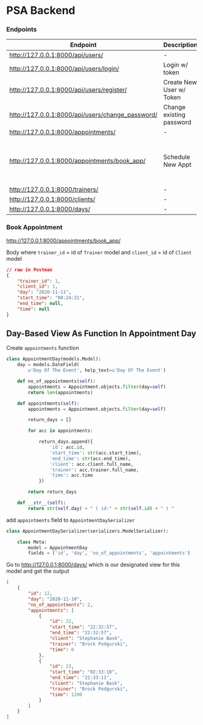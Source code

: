 # PSA Backend

### Endpoints

| Endpoint                                         | Description              | Body                                                  |
| ------------------------------------------------ | ------------------------ | ----------------------------------------------------- |
| http://127.0.0.1:8000/api/users/                 | -                        | CRUD                                                  |
| http://127.0.0.1:8000/api/users/login/           | Login w/ token           | username, password                                    |
| http://127.0.0.1:8000/api/users/register/        | Create New User w/ Token | username, password                                    |
| http://127.0.0.1:8000/api/users/change_password/ | Change existing password | username, password                                    |
| http://127.0.0.1:8000/appointments/              | -                        | CRUD                                                  |
| http://127.0.0.1:8000/appointments/book_app/     | Schedule New Appt        | day, start_time, end_time, trainer, client, time=null |
| http://127.0.0.1:8000/trainers/                  | -                        | CRUD                                                  |
| http://127.0.0.1:8000/clients/                   | -                        | CRUD                                                  |
| http://127.0.0.1:8000/days/                      | -                        | CRUD                                                  |

### Book Appointment

http://127.0.0.1:8000/appointments/book_app/ 

Body where `trainer_id` = id of `Trainer` model and `client_id` = id of `Client` model
```json
// raw in Postman
{
    "trainer_id": 1,
    "client_id": 1,
    "day": "2020-11-11",
    "start_time": "00:24:31",
    "end_time": null,
    "time": null
}
```

## Day-Based View As Function In Appointment Day

Create `appointments` function

```py
class AppointmentDay(models.Model):
    day = models.DateField(
        u'Day Of The Event', help_text=u'Day Of The Event')

    def no_of_appointments(self):
        appointments = Appointment.objects.filter(day=self)
        return len(appointments)

    def appointments(self):
        appointments = Appointment.objects.filter(day=self)       

        return_days = []

        for acc in appointments:

            return_days.append({
                'id': acc.id,
                'start_time': str(acc.start_time),
                'end_time': str(acc.end_time),
                'client': acc.client.full_name,
                'trainer': acc.trainer.full_name,
                'time': acc.time
            })

        return return_days

    def __str__(self):
        return str(self.day) + " ( id-" + str(self.id) + " ) "
```

add `appointments` field to `AppointmentDaySerializer` 

```py
class AppointmentDaySerializer(serializers.ModelSerializer):

    class Meta:
        model = AppointmentDay       
        fields = ('id', 'day', 'no_of_appointments', 'appointments')
```

Go to http://127.0.0.1:8000/days/ which is our designated view for this model and get the output
```json
[
    {
        "id": 12,
        "day": "2020-11-10",
        "no_of_appointments": 2,
        "appointments": [
            {
                "id": 22,
                "start_time": "22:32:57",
                "end_time": "22:32:57",
                "client": "Stephanie Bask",
                "trainer": "Brock Podgurski",
                "time": 0
            },
            {
                "id": 23,
                "start_time": "02:33:10",
                "end_time": "22:33:11",
                "client": "Stephanie Bask",
                "trainer": "Brock Podgurski",
                "time": 1200
            }
        ]
    }
]
```